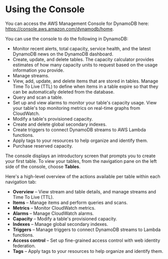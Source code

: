 # Using the Console<a name="ConsoleDynamoDB"></a>

You can access the AWS Management Console for DynamoDB here: [https://console\.aws\.amazon\.com/dynamodb/home](https://console.aws.amazon.com/dynamodb/home)\.

You can use the console to do the following in DynamoDB:
+ Monitor recent alerts, total capacity, service health, and the latest DynamoDB news on the DynamoDB dashboard\. 
+ Create, update, and delete tables\. The capacity calculator provides estimates of how many capacity units to request based on the usage information you provide\.
+ Manage streams\.
+ View, add, update, and delete items that are stored in tables\. Manage Time To Live \(TTL\) to define when items in a table expire so that they can be automatically deleted from the database\.
+ Query and scan a table\.
+ Set up and view alarms to monitor your table's capacity usage\. View your table's top monitoring metrics on real\-time graphs from CloudWatch\.
+ Modify a table's provisioned capacity\.
+ Create and delete global secondary indexes\.
+ Create triggers to connect DynamoDB streams to AWS Lambda functions\.
+ Apply tags to your resources to help organize and identify them\.
+ Purchase reserved capacity\.

The console displays an introductory screen that prompts you to create your first table\. To view your tables, from the navigation pane on the left side of the console, choose **Tables**\.

 Here's a high\-level overview of the actions available per table within each navigation tab:
+ **Overview** – View stream and table details, and manage streams and Time To Live \(TTL\)\.
+ **Items** – Manage items and perform queries and scans\.
+ **Metrics** – Monitor CloudWatch metrics\.
+ **Alarms** – Manage CloudWatch alarms\.
+ **Capacity** – Modify a table's provisioned capacity\.
+ **Indexes** – Manage global secondary indexes\.
+ **Triggers** – Manage triggers to connect DynamoDB streams to Lambda functions\.
+ **Access control** – Set up fine\-grained access control with web identity federation\.
+ **Tags** – Apply tags to your resources to help organize and identify them\.